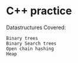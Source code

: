 # C++ practice

Datastructures Covered:
```
Binary trees
Binary Search trees
Open chain hashing
Heap
```